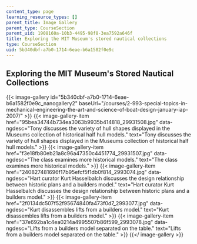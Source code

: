 ```yaml
---
content_type: page
learning_resource_types: []
parent_title: Image Gallery
parent_type: CourseSection
parent_uid: 1908160a-10b3-4495-98f8-3ea7592a646f
title: Exploring the MIT Museum's stored nautical collections
type: CourseSection
uid: 5b340dbf-a7b0-1714-6eae-b6a1582f0e9c
---
```


Exploring the MIT Museum's Stored Nautical Collections
------------------------------------------------------
{{< image-gallery id="5b340dbf-a7b0-1714-6eae-b6a1582f0e9c_nanogallery2" baseUrl="/courses/2-993-special-topics-in-mechanical-engineering-the-art-and-science-of-boat-design-january-iap-2007/" >}}
{{< image-gallery-item href="95bea34744b734ea3063b9935b414818_29931508.jpg" data-ngdesc="Tony discusses the variety of hull shapes displayed in the Museums collection of historical half hull models." text="Tony discusses the variety of hull shapes displayed in the Museums collection of historical half hull models." >}}
{{< image-gallery-item href="f3e18fb80eb21a8c96a47350c4451774_29931507.jpg" data-ngdesc="The class examines more historical models." text="The class examines more historical models." >}}
{{< image-gallery-item href="240827481696f17b95efcf5f1db0f814_2993074.jpg" data-ngdesc="Hart curator Kurt Hasselbalch discusses the design relationship between historic plans and a builders model." text="Hart curator Kurt Hasselbalch discusses the design relationship between historic plans and a builders model." >}}
{{< image-gallery-item href="2f0134dc507f52f95674840fa473f0d7_2993077.jpg" data-ngdesc="Kurt disassembles lifts from a builders model." text="Kurt disassembles lifts from a builders model." >}}
{{< image-gallery-item href="37e692ba1c4ea0214a4995507b86f599_2993078.jpg" data-ngdesc="Lifts from a builders model separated on the table." text="Lifts from a builders model separated on the table." >}}
{{</ image-gallery >}}